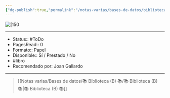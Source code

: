 ```yaml
---
{"dg-publish":true,"permalink":"/notas-varias/bases-de-datos/biblioteca-b/b-contra-la-democracia/"}
---
```



![|150](http://books.google.com/books/content?id=LgZWDwAAQBAJ&printsec=frontcover&img=1&zoom=1&edge=curl&source=gbs_api)

---

- Status:: #ToDo 
- PagesRead:: 0 
- Formato:: Papel
- Disponible:: Sí / Prestado / No
- #libro 
- Recomendado por: Joan Gallardo

---

> [[Notas varias/Bases de datos/📚 Biblioteca (B) 📚/📚 Biblioteca (B) 📚\|📚 Biblioteca (B) 📚]]